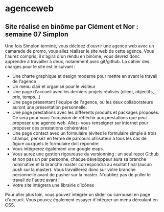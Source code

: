 # agenceweb

## Site réalisé en binôme par Clément et Nor : semaine 07 Simplon

Une fois Simplon terminé, vous décidez d'ouvrir une agence web avec un camarade de promo, vous
allez réaliser le site web de cette agence.
Vous l'aurez compris, il s'agira d'un rendu en binôme, vous devrez donc apprendre à travailler à
deux, notamment avec git/github.
La cahier des charges pour le site est le suivant :

- Une charte graphique et design moderne pour mettre en avant le travail de l'agence
- Un menu clair et organisé pour le visiteur
- Une page d'accueil avec les derniers projets réalisés (client, objectifs, prix, temps...)
- Une page présentant l'équipe de l'agence, où les deux collaborateurs auront une présentation
  personnelle.
- Une page prestations avec les différents produits et packages proposés. Ce sera pour vous
  l'occasion de réfléchir aux prestations que peut proposer une agence web. Allez- vous
  renseigner sur internet pour proposer des prestations cohérentes !
- Une page contact avec un formulaire (évitez le formulaire simple à trois champs, pensez en
  terme de parcours utilisateur à tous les cas de figure auxquels le formulaire doit répondre.
- Vous intégrerez également une google maps.
- Vous aurez une gestion rigoureuse du versionning : un seul repot Github et non pas un par
  personne, chaque développeur aura sa branche nominative et la branche master correspondra
  au ésultat final (aucun push sur la master). Vous travaillerez donc sur votre branche
  personnelle avant de pusher sur la master. N'oubliez pas de puller le travail de l'autre avant !
- Votre site intégrera une librairie d’icônes


Pour aller plus loin, vous pouvez intégrer un slider ou carrousel en page d'accueil. Vous
pouvez également essayer d'intégrer un menu déroulant en CSS.
